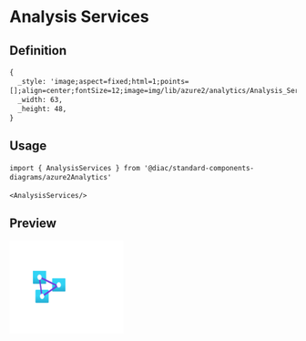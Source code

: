 # Analysis Services

## Definition

```
{
  _style: 'image;aspect=fixed;html=1;points=[];align=center;fontSize=12;image=img/lib/azure2/analytics/Analysis_Services.svg;strokeColor=none;',
  _width: 63,
  _height: 48,
}
```

## Usage

```
import { AnalysisServices } from '@diac/standard-components-diagrams/azure2Analytics'

<AnalysisServices/>
```

## Preview

<img src="./analysis-services.png" width="200"/>
